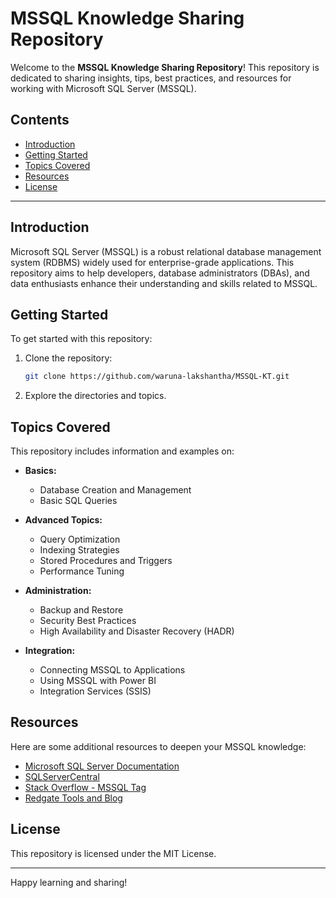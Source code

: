 # MSSQL Knowledge Sharing Repository

Welcome to the **MSSQL Knowledge Sharing Repository**! This repository is dedicated to sharing insights, tips, best practices, and resources for working with Microsoft SQL Server (MSSQL).

## Contents

- [Introduction](#introduction)
- [Getting Started](#getting-started)
- [Topics Covered](#topics-covered)
- [Resources](#resources)
- [License](#license)

---

## Introduction

Microsoft SQL Server (MSSQL) is a robust relational database management system (RDBMS) widely used for enterprise-grade applications. This repository aims to help developers, database administrators (DBAs), and data enthusiasts enhance their understanding and skills related to MSSQL.

## Getting Started

To get started with this repository:

1. Clone the repository:
   ```bash
   git clone https://github.com/waruna-lakshantha/MSSQL-KT.git
   ```

2. Explore the directories and topics.

## Topics Covered

This repository includes information and examples on:

- **Basics:**
  - Database Creation and Management
  - Basic SQL Queries

- **Advanced Topics:**
  - Query Optimization
  - Indexing Strategies
  - Stored Procedures and Triggers
  - Performance Tuning

- **Administration:**
  - Backup and Restore
  - Security Best Practices
  - High Availability and Disaster Recovery (HADR)

- **Integration:**
  - Connecting MSSQL to Applications
  - Using MSSQL with Power BI
  - Integration Services (SSIS)

## Resources

Here are some additional resources to deepen your MSSQL knowledge:

- [Microsoft SQL Server Documentation](https://learn.microsoft.com/en-us/sql/)
- [SQLServerCentral](https://www.sqlservercentral.com/)
- [Stack Overflow - MSSQL Tag](https://stackoverflow.com/questions/tagged/sql-server)
- [Redgate Tools and Blog](https://www.red-gate.com/solutions/sql-server)

## License

This repository is licensed under the MIT License.

---

Happy learning and sharing!
